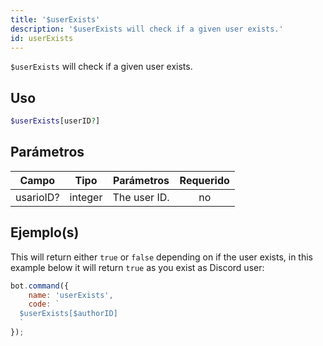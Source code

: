 ```yaml
---
title: '$userExists'
description: '$userExists will check if a given user exists.'
id: userExists
---
```


`$userExists` will check if a given user exists.

## Uso

```php
$userExists[userID?]
```

## Parámetros

| Campo     | Tipo    | Parámetros   | Requerido |
| --------- | ------- | ------------ |:---------:|
| usarioID? | integer | The user ID. |    no     |

## Ejemplo(s)

This will return either `true` or `false` depending on if the user exists, in this example below it will return `true` as you exist as Discord user:

```javascript
bot.command({
    name: 'userExists',
    code: `
  $userExists[$authorID]
  `
});
```
